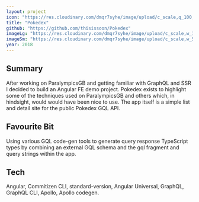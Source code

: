 ```yaml
---
layout: project
icon: "https://res.cloudinary.com/dmqr7syhe/image/upload/c_scale,q_100,w_200/v1576517068/jackhkmatthews.com/icons/pokedex-icon_imcp4r.png"
title: "Pokedex"
github: "https://github.com/thisissoon/Pokedex"
imageLg: "https://res.cloudinary.com/dmqr7syhe/image/upload/c_scale,w_1000/v1576517136/jackhkmatthews.com/images/Screenshot_2019-12-16_at_17.10.55_waq0tw.png"
imageSm: "https://res.cloudinary.com/dmqr7syhe/image/upload/c_scale,w_500/v1576517136/jackhkmatthews.com/images/Screenshot_2019-12-16_at_17.10.55_waq0tw.png"
year: 2018
---
```


## Summary

After working on ParalympicsGB and getting familiar with GraphQL and SSR I decided to build an Angular FE demo project. Pokedex exists to highlight some of the techniques used on ParalympicsGB and others which, in hindsight, would would have been nice to use. The app itself is a simple list and detail site for the public Pokedex GQL API.

## Favourite Bit

Using various GQL code-gen tools to generate query response TypeScript types by combining an external GQL schema and the gql fragment and query strings within the app.

## Tech

Angular, Commitizen CLI, standard-version, Angular Universal, GraphQL, GraphQL CLI, Apollo, Apollo codegen.
